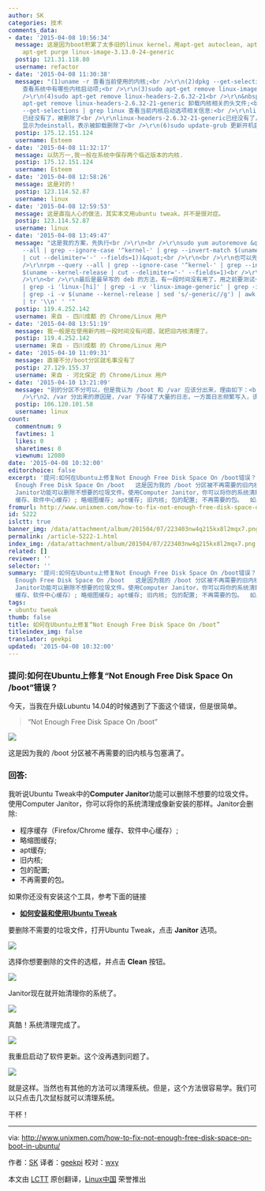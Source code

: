 ```yaml
---
author: SK
categories: 技术
comments_data:
- date: '2015-04-08 10:56:34'
  message: 这是因为boot积累了太多旧的linux kernel，用apt-get autoclean, apt-get autoremove是不会自动清除老kernel的，但是可以用
    apt-get purge linux-image-3.13.0-24-generic
  postip: 121.31.118.80
  username: refactor
- date: '2015-04-08 11:30:38'
  message: "(1)uname -r 查看当前使用的内核;<br />\r\n(2)dpkg --get-selections | grep linux
    查看系统中有哪些内核启动项;<br />\r\n(3)sudo apt-get remove linux-image-XXXXX-generic 删除旧内核启动项;<br
    />\r\n(4)sudo apt-get remove linux-headers-2.6.32-21<br />\r\n&nbsp; &nbsp;&nbsp;&nbsp;sudo
    apt-get remove linux-headers-2.6.32-21-generic 卸载内核相关的头文件;<br />\r\n<br />\r\n(5)删除完后，再用命令：dpkg
    --get-selections | grep linux 查看当前内核启动选项相关信息:<br />\r\nlinux-headers-2.6.32-21
    已经没有了，被删除了<br />\r\nlinux-headers-2.6.32-21-generic已经没有了，被删除了<br />\r\nlinux-image-2.6.32-21-generic
    显示为deinstall，表示被卸载删除了<br />\r\n(6)sudo update-grub 更新开机启动控制文件."
  postip: 175.12.151.124
  username: Esteem
- date: '2015-04-08 11:32:17'
  message: 以防万一,我一般在系统中保存两个临近版本的内核.
  postip: 175.12.151.124
  username: Esteem
- date: '2015-04-08 12:58:26'
  message: 这是对的！
  postip: 123.114.52.87
  username: linux
- date: '2015-04-08 12:59:53'
  message: 这是直指人心的做法，其实本文用ubuntu tweak，并不是很对症。
  postip: 123.114.52.87
  username: linux
- date: '2015-04-08 13:49:47'
  message: "这是我的方案，先执行<br />\r\n<br />\r\nsudo yum autoremove &quot;$(rpm --query
    --all | grep --ignore-case '^kernel-' | grep --invert-match $(uname --kernel-release
    | cut --delimiter='-' --fields=1))&quot;<br />\r\n<br />\r\n也可以先执行<br />\r\n<br
    />\r\nrpm --query --all | grep --ignore-case '^kernel-' | grep --invert-match
    $(uname --kernel-release | cut --delimiter='-' --fields=1)<br />\r\n<br />\r\n人工确认没有问题后再执行。<br
    />\r\n<br />\r\n最后是最早写的 deb 的方法，有一段时间没有用了，用之前要测试一下。<br />\r\n<br />\r\ndpkg --list
    | grep -i 'linux-[hi]' | grep -i -v 'linux-image-generic' | grep -i -v 'linux-headers-generic'
    | grep -i -v $(uname --kernel-release | sed 's/-generic//g') | awk '{print $2}'
    | tr '\\n' ' '"
  postip: 119.4.252.142
  username: 来自 - 四川成都 的 Chrome/Linux 用户
- date: '2015-04-08 13:51:19'
  message: 我一般是在使用新内核一段时间没有问题，就把旧内核清理了。
  postip: 119.4.252.142
  username: 来自 - 四川成都 的 Chrome/Linux 用户
- date: '2015-04-10 11:09:31'
  message: 直接不分/boot分区就毛事没有了
  postip: 27.129.155.37
  username: 来自 - 河北保定 的 Chrome/Linux 用户
- date: '2015-04-10 13:21:09'
  message: "别的分区不分可以，但是我认为 /boot 和 /var 应该分出来，理由如下：<br />\r\n1、/boot 分出来，有利于处理引导问题，如果引导出现问题了，你单独制作一个引导分区会方便一些<br
    />\r\n2、/var 分出来的原因是，/var 下存储了大量的日志，一方面日志频繁写入，该分区的硬件损坏的几率高一些，另外一方面，日志增长有时候是不可预计的，所以建议分出去。"
  postip: 106.120.101.58
  username: linux
count:
  commentnum: 9
  favtimes: 1
  likes: 0
  sharetimes: 0
  viewnum: 12080
date: '2015-04-08 10:32:00'
editorchoice: false
excerpt: '提问:如何在Ubuntu上修复Not Enough Free Disk Space On /boot错误？ 今天，当我在升级Lubuntu 14.04的时候遇到了下面这个错误，但是很简单。  Not
  Enough Free Disk Space On /boot   这是因为我的 /boot 分区被不再需要的旧内核与包塞满了。 回答: 我听说Ubuntu Tweak中的Computer
  Janitor功能可以删除不想要的垃圾文件。使用Computer Janitor，你可以将你的系统清理成像新安装的那样。Janitor会删除:  程序缓存（Firefox/Chrome
  缓存、软件中心缓存）; 略缩图缓存; apt缓存; 旧内核; 包的配置; 不再需要的包。  如果你还没有安装这个工'
fromurl: http://www.unixmen.com/how-to-fix-not-enough-free-disk-space-on-boot-in-ubuntu/
id: 5222
islctt: true
banner_img: /data/attachment/album/201504/07/223403nw4q215kx8l2mqx7.png
permalink: /article-5222-1.html
index_img: /data/attachment/album/201504/07/223403nw4q215kx8l2mqx7.png.thumb.jpg
related: []
reviewer: ''
selector: ''
summary: '提问:如何在Ubuntu上修复Not Enough Free Disk Space On /boot错误？ 今天，当我在升级Lubuntu 14.04的时候遇到了下面这个错误，但是很简单。  Not
  Enough Free Disk Space On /boot   这是因为我的 /boot 分区被不再需要的旧内核与包塞满了。 回答: 我听说Ubuntu Tweak中的Computer
  Janitor功能可以删除不想要的垃圾文件。使用Computer Janitor，你可以将你的系统清理成像新安装的那样。Janitor会删除:  程序缓存（Firefox/Chrome
  缓存、软件中心缓存）; 略缩图缓存; apt缓存; 旧内核; 包的配置; 不再需要的包。  如果你还没有安装这个工'
tags:
- ubuntu tweak
thumb: false
title: 如何在Ubuntu上修复“Not Enough Free Disk Space On /boot”
titleindex_img: false
translator: geekpi
updated: '2015-04-08 10:32:00'
---
```


### 提问:如何在Ubuntu上修复“Not Enough Free Disk Space On /boot”错误？


今天，当我在升级Lubuntu 14.04的时候遇到了下面这个错误，但是很简单。



> 
> “Not Enough Free Disk Space On /boot”
> 
> 
> 


![](/data/attachment/album/201504/07/223403nw4q215kx8l2mqx7.png)


这是因为我的 /boot 分区被不再需要的旧内核与包塞满了。


### 回答:


我听说Ubuntu Tweak中的**Computer Janitor**功能可以删除不想要的垃圾文件。使用Computer Janitor，你可以将你的系统清理成像新安装的那样。Janitor会删除:


* 程序缓存（Firefox/Chrome 缓存、软件中心缓存）;
* 略缩图缓存;
* apt缓存;
* 旧内核;
* 包的配置;
* 不再需要的包。


如果你还没有安装这个工具，参考下面的链接


* **[如何安装和使用Ubuntu Tweak](http://linux.cn/article-3335-1.html)**


要删除不需要的垃圾文件，打开Ubuntu Tweak，点击 **Janitor** 选项。


![](/data/attachment/album/201504/07/223406r5cvkiazrirgp9gj.png)


选择你想要删除的文件的选框，并点击 **Clean** 按钮。


![](/data/attachment/album/201504/07/223409mglg01h0gh8dlgq4.png)


Janitor现在就开始清理你的系统了。


![](/data/attachment/album/201504/07/223412i2e2u07gpn3n22vf.png)


真酷！系统清理完成了。


![](/data/attachment/album/201504/07/223413dett0l608kl0gztc.png)


我重启启动了软件更新。这个没再遇到问题了。


![](/data/attachment/album/201504/07/223414oot7mbb7bsyv9vr7.png)


就是这样。当然也有其他的方法可以清理系统。但是，这个方法很容易学。我们可以只点击几次鼠标就可以清理系统。


干杯！




---


via: <http://www.unixmen.com/how-to-fix-not-enough-free-disk-space-on-boot-in-ubuntu/>


作者：[SK](https://www.unixmen.com/author/sk/) 译者：[geekpi](https://github.com/geekpi) 校对：[wxy](https://github.com/wxy)


本文由 [LCTT](https://github.com/LCTT/TranslateProject) 原创翻译，[Linux中国](http://linux.cn/) 荣誉推出